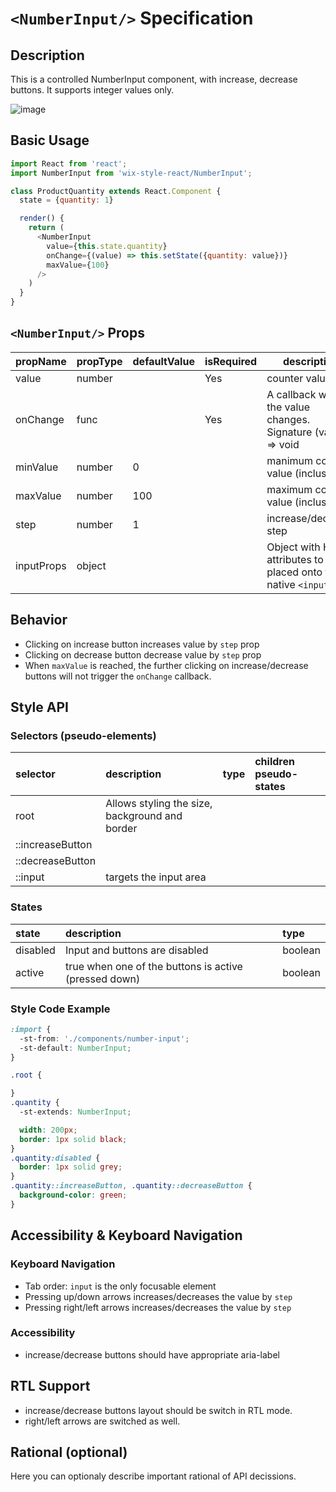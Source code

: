 # `<NumberInput/>` Specification

## Description

This is a controlled NumberInput component, with increase, decrease buttons.
It supports integer values only.

![image](./readme-assets/number-input.png)

## Basic Usage

```js
import React from 'react';
import NumberInput from 'wix-style-react/NumberInput';

class ProductQuantity extends React.Component {
  state = {quantity: 1}

  render() {
    return (
      <NumberInput
        value={this.state.quantity}
        onChange={(value) => this.setState({quantity: value})}
        maxValue={100}
      />
    )
  }
}
```

## `<NumberInput/>` Props

| propName     | propType | defaultValue | isRequired | description |
| ---          | ---      | ---          | ---        | ---         |
| value        | number   |              | Yes        | counter value |
| onChange     | func     |              | Yes        | A callback when the value changes. Signature (value) => void |
| minValue     | number   | 0            |            | manimum counter value (inclusive)|
| maxValue     | number   | 100          |            | maximum counter value (inclusive)|
| step         | number   | 1            |            | increase/decrease step |
| inputProps   | object   |              |            | Object with HTML attributes to be placed onto the native `<input/>`

## Behavior

- Clicking on increase button increases value by `step` prop
- Clicking on decrease button decrease value by `step` prop
- When `maxValue` is reached, the further clicking on increase/decrease buttons will not trigger the `onChange` callback.

## Style API

### Selectors (pseudo-elements)

| selector          | description                        | type | children pseudo-states |
|:------------------|:-----------------------------------|:-----|:-----------------------|
| root       | Allows styling the size, background and border  |      |                        |
| ::increaseButton  |                                    |      |                        |
| ::decreaseButton  |                                    |      |                        |
| ::input           | targets the input area             |     |                        |

### States

| state        | description                        | type |
|:-------------|:-----------------------------------|:-----|
| disabled     | Input and buttons are disabled     | boolean    |
| active       | true when one of the buttons is active (pressed down)  | boolean    |

### Style Code Example

```css
:import {
  -st-from: './components/number-input';
  -st-default: NumberInput;
}

.root {

}
.quantity {
  -st-extends: NumberInput;

  width: 200px;
  border: 1px solid black;
}
.quantity:disabled {
  border: 1px solid grey;
}
.quantity::increaseButton, .quantity::decreaseButton {
  background-color: green;
}


```

## Accessibility & Keyboard Navigation

### Keyboard Navigation

- Tab order: `input` is the only focusable element
- Pressing up/down arrows increases/decreases the value by `step`
- Pressing right/left arrows increases/decreases the value by `step`

### Accessibility

- increase/decrease buttons should have appropriate aria-label

## RTL Support

- increase/decrease buttons layout should be switch in RTL mode.
- right/left arrows are switched as well.

## Rational (optional)

Here you can optionaly describe important rational of API decissions.
